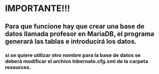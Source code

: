 # IMPORTANTE!!!

## Para que funcione hay que crear una base de datos llamada profesor en MariaDB, el programa generará las tablas e introducirá los datos.

### si se quiere utilizar otro nombre para la base de datos se deberá modificar el archivo hibernate.cfg.xml de la carpeta resources.